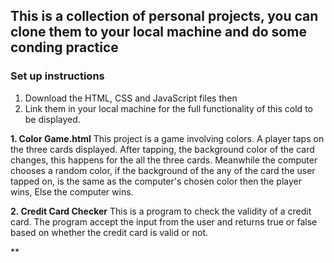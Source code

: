 ## This is a collection of personal projects, you can clone them to your local machine and do some conding practice

### Set up instructions
1. Download the HTML, CSS and  JavaScript files then 
2. Link them in your local machine for the full functionality of this cold to be displayed.

**1. Color Game.html**
This project is a game involving colors. A player taps on the three cards displayed. After tapping, the background color of the card changes, this happens for the all the three cards. Meanwhile the computer chooses a random color, if the background of the any of the card the user tapped on, is the same as the computer's chosen color then the player wins, Else the computer wins. 

**2. Credit Card Checker**
This is a program to check the validity of a credit card. The program accept the input from the user and returns true or false based on whether the credit card is valid or not.

**

